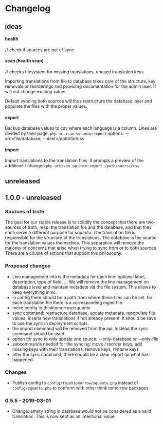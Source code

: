 # Changelog

## ideas

#### health
// check if sources are out of sync

#### scan (health scan)
// checks filesystem for missing translations, unused translation keys

Importing translations from file to database takes care of the structure, key removals or reorderings and providing documentation for the admin user.
It will not change existing values.

Default syncing both sources will thus restructure the database layer and populate the files with the proper values.

#### export
Backup database values to csv where each language is a column. Lines are divided by their page.
`php artisan squanto:export`
options: --src=file/database, --dest=/path/for/csv

#### import
Import translations to the translation files. It prompts a preview of the additions / changes
`php artisan squanto:import /path/source/csv`

## unreleased

## 1.0.0 - unreleased
### Sources of truth
The goal for our stable release is to solidify the concept that there are two sources of truth, resp. the translation file and the database, and that they each serve a different purpose for squanto. The translation file is responsible for the *structure* of the translations.
The database is the source for the translation values themselves. This separation will remove the majority of concerns that arise
when trying to sync from or to both sources. There are a couple of actions that support this philosophy:

### Proposed changes
- Line management info is the metadata for each line: optional label, description, type of field, ... We will remove the line management on database level and maintain metadata via the file system. This allows to keep everything in vc.
- in config there should be a path from where these files can be set. for each translation file there is a corresponding mgmt file.
- move config to thinktomorrow/squanto
- sync command: restructure database, update metadata, repopulate file values, inserts new translations if not already present. It should be save to use the sync in deployment scripts.
- the import command will be removed from the api. Instead the sync command should be used.
- option for sync to only update one source: --only-database or --only-file
- subcommands needed for the syncing: move / reorder keys, add missing keys with their translations, remove keys, *rename* keys
- after the sync command, there should be a clear report on what has happened.

### Changes
- Publish config to `config/thinktomorrow/squanto.php` instead of `config/squanto.php` to conform with other think tomorrow packages.

### 0.5.5 - 2019-03-01
- Change: empty string in database would not be considered as a valid translation. This is now kept as an intentional value.
